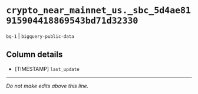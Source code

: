 # `crypto_near_mainnet_us._sbc_5d4ae81915904418869543bd71d32330`
`bq-1` | `bigquery-public-data`

## Column details
* [TIMESTAMP] `last_update`

-------------------------------------------------------------------------------
*Do not make edits above this line.*

